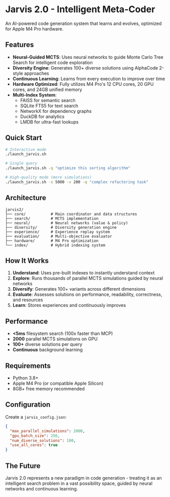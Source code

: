 # Jarvis 2.0 - Intelligent Meta-Coder

An AI-powered code generation system that learns and evolves, optimized for Apple M4 Pro hardware.

## Features

- **Neural-Guided MCTS**: Uses neural networks to guide Monte Carlo Tree Search for intelligent code exploration
- **Diversity Engine**: Generates 100+ diverse solutions using AlphaCode 2-style approaches
- **Continuous Learning**: Learns from every execution to improve over time
- **Hardware Optimized**: Fully utilizes M4 Pro's 12 CPU cores, 20 GPU cores, and 24GB unified memory
- **Multi-Index System**: 
  - FAISS for semantic search
  - SQLite FTS5 for text search
  - NetworkX for dependency graphs
  - DuckDB for analytics
  - LMDB for ultra-fast lookups

## Quick Start

```bash
# Interactive mode
./launch_jarvis.sh

# Single query
./launch_jarvis.sh -q "optimize this sorting algorithm"

# High-quality mode (more simulations)
./launch_jarvis.sh -s 5000 -v 200 -q "complex refactoring task"
```

## Architecture

```
jarvis2/
├── core/           # Main coordinator and data structures
├── search/         # MCTS implementation
├── neural/         # Neural networks (value & policy)
├── diversity/      # Diversity generation engine
├── experience/     # Experience replay system
├── evaluation/     # Multi-objective evaluator
├── hardware/       # M4 Pro optimization
└── index/          # Hybrid indexing system
```

## How It Works

1. **Understand**: Uses pre-built indexes to instantly understand context
2. **Explore**: Runs thousands of parallel MCTS simulations guided by neural networks
3. **Diversify**: Generates 100+ variants across different dimensions
4. **Evaluate**: Assesses solutions on performance, readability, correctness, and resources
5. **Learn**: Stores experiences and continuously improves

## Performance

- **<5ms** filesystem search (100x faster than MCP)
- **2000** parallel MCTS simulations on GPU
- **100+** diverse solutions per query
- **Continuous** background learning

## Requirements

- Python 3.8+
- Apple M4 Pro (or compatible Apple Silicon)
- 8GB+ free memory recommended

## Configuration

Create a `jarvis_config.json`:

```json
{
  "max_parallel_simulations": 2000,
  "gpu_batch_size": 256,
  "num_diverse_solutions": 100,
  "use_all_cores": true
}
```

## The Future

Jarvis 2.0 represents a new paradigm in code generation - treating it as an intelligent search problem in a vast possibility space, guided by neural networks and continuous learning.